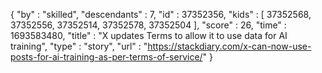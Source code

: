{
  "by" : "skilled",
  "descendants" : 7,
  "id" : 37352356,
  "kids" : [ 37352568, 37352556, 37352514, 37352578, 37352504 ],
  "score" : 26,
  "time" : 1693583480,
  "title" : "X updates Terms to allow it to use data for AI training",
  "type" : "story",
  "url" : "https://stackdiary.com/x-can-now-use-posts-for-ai-training-as-per-terms-of-service/"
}
